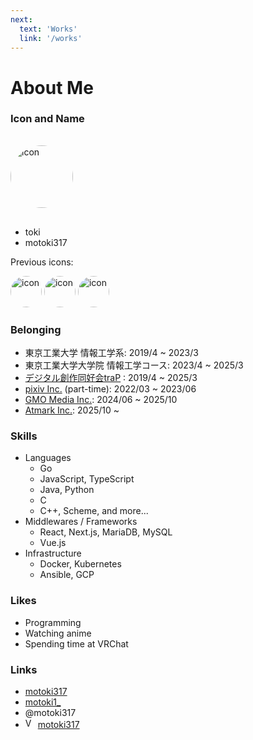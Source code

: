 ```yaml
---
next:
  text: 'Works'
  link: '/works'
---
```


# About Me

<style>
.main-icon {
  width: 100px;
  border-radius: 100%;
  margin: 16px 0;
}

.prev-icon {
  width: 50px;
  border-radius: 100%;
  display: inline;
}
</style>

### <i class="fas fa-user"></i> Icon and Name

<img alt="icon" src="/icon4.png" class='main-icon' />

- toki
- motoki317

Previous icons:

<img alt="icon" src="/icon1.png" class='prev-icon' />
<img alt="icon" src="/icon2.png" class='prev-icon' />
<img alt="icon" src="/icon3.png" class='prev-icon' />

### <i class="fas fa-users"></i> Belonging

- 東京工業大学 情報工学系: 2019/4 ~ 2023/3
- 東京工業大学大学院 情報工学コース: 2023/4 ~ 2025/3
- [デジタル創作同好会traP](https://trap.jp) : 2019/4 ~ 2025/3
- [pixiv Inc.](https://www.pixiv.co.jp/) (part-time): 2022/03 ~ 2023/06 
- [GMO Media Inc.](https://www.gmo.media/): 2024/06 ~ 2025/10
- [Atmark Inc.](https://attm.co.jp/): 2025/10 ~

### <i class="fas fa-laptop"></i> Skills

- Languages
  - <Stars :max="5" :filled="5"/> Go
  - <Stars :max="5" :filled="4"/> JavaScript, TypeScript
  - <Stars :max="5" :filled="3"/> Java, Python
  - <Stars :max="5" :filled="2"/> C
  - <Stars :max="5" :filled="1"/> C++, Scheme, and more...
- Middlewares / Frameworks
  - <Stars :max="5" :filled="4"/> React, Next.js, MariaDB, MySQL
  - <Stars :max="5" :filled="3"/> Vue.js
- Infrastructure
  - <Stars :max="5" :filled="4"/> Docker, Kubernetes
  - <Stars :max="5" :filled="2"/> Ansible, GCP

### <i class="fas fa-heart"></i> Likes

- Programming
- Watching anime
- Spending time at VRChat

### <i class="fas fa-link"></i> Links

<style>
.github {
  color: #4a5057;
}

.twitter {
  color: #55acee;
}

.discord {
  color: #5865F2;
}

.img-inline {
  display: inline;
}
</style>

- <i class="fab fa-github github"></i> [motoki317](https://github.com/motoki317)
- <i class="fab fa-twitter twitter"></i> [motoki1_](https://twitter.com/motoki1_)
- <i class="fab fa-discord discord"></i> @motoki317
- <img alt="VRChat" src="https://assets.vrchat.com/www/favicons/favicon.ico" class='img-inline' style="width: 16px;" /> [motoki317](https://vrchat.com/home/user/usr_5ca390e3-923f-4624-b37a-35ce9a165922)
